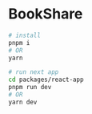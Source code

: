 # BookShare

```bash
# install
pnpm i
# OR
yarn

# run next app
cd packages/react-app
pnpm run dev
# OR
yarn dev
```